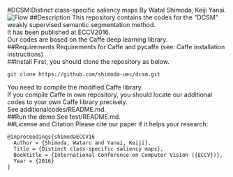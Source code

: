 #DCSM:Distinct class-specific saliency maps
By Watal Shimoda, Keiji Yanai.
![Flow](https://github.com/shimoda-uec/dcrm/blob/master/process.png "flow")
##Description
This repository contains the codes for the "DCSM" weakly supervised semantic segmentation method.  
It has been published at ECCV2016.  
Our codes are based on the Caffe deep learning library.  
##Requirements
Requirements for Caffe and pycaffe (see: Caffe installation instructions)  
##Install
First, you should clone the repository as below.  
```
git clone https://github.com/shimoda-uec/dcsm.git
```

You need to compile the modified Caffe library.  
If you compile Caffe in own repository, you should locate our additional codes to your own Caffe library precisely.  
See additionalcodes/README.md.  
##Run the demo
See test/README.md.  
##License and Citation
Please cite our paper if it helps your research:
```
@inproceedings{shimodaECCV16  
  Author = {Shimoda, Wataru and Yanai, Keiji},  
  Title = {Distinct class-specific saliency maps},  
  Booktitle = {International Conference on Computer Vision ({ECCV})},  
  Year = {2016}  
}  
```
